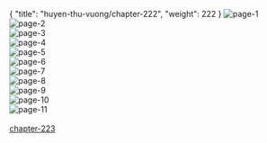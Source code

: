 { "title": "huyen-thu-vuong/chapter-222", "weight": 222 }
<img src="huyen-thu-vuong_0222_01-3e0660a46689f39cfc93a3c1f68a1945.webp" alt="page-1" origin="http://1.bp.blogspot.com/-kwIxdEGKwNI/W1BQaaZ6E7I/AAAAAAAAHbY/am6h7hNCTcwJaCWhE6q7z-RdWLr46uc8wCLcBGAs/s1600/1.jpg?imgmax=0"><br/>
<img src="huyen-thu-vuong_0222_02-e2d09b3e3b8b141627aadb6cd4cb02c6.webp" alt="page-2" origin="http://1.bp.blogspot.com/-3cCgGISRZ0A/W1BQav60xbI/AAAAAAAAHbc/xlxn6M_6Y6QLPdZMw6HXLw1wDmcYX8U5QCLcBGAs/s1600/2.jpg?imgmax=0"><br/>
<img src="huyen-thu-vuong_0222_03-09919a34a07b971f08e38b88d404dc85.webp" alt="page-3" origin="http://1.bp.blogspot.com/-ywnGR1u3-Nw/W1BQbFRiiMI/AAAAAAAAHbk/Y1whbj_VlWIzDjBnwFpZCC8hnJp-MtORQCLcBGAs/s1600/3.jpg?imgmax=0"><br/>
<img src="huyen-thu-vuong_0222_04-9e1a4e8a718d472cc57110caf8c6ab16.webp" alt="page-4" origin="http://1.bp.blogspot.com/-Ul6u1u5PgBU/W1BQbrdvYQI/AAAAAAAAHbo/tespGJMYXnwxvF_PtZ8vrHxWrZaJrCtoACLcBGAs/s1600/4.jpg?imgmax=0"><br/>
<img src="huyen-thu-vuong_0222_05-8e27a8b490363f596b62d9be5804c573.webp" alt="page-5" origin="http://1.bp.blogspot.com/-3_8XF1YbnCg/W1BQcOcgp3I/AAAAAAAAHbs/bhOZzLDs71UdB7jtO38bOt4wI9rvheKcwCLcBGAs/s1600/5.jpg?imgmax=0"><br/>
<img src="huyen-thu-vuong_0222_06-3018ec63b318dbb1fe9e6b5f98903083.webp" alt="page-6" origin="http://1.bp.blogspot.com/-voFsDWQNC-c/W1BQcTQON3I/AAAAAAAAHbw/QojvrWagqUo3kH435ftFhK8_wJ_uHKZhwCLcBGAs/s1600/6.jpg?imgmax=0"><br/>
<img src="huyen-thu-vuong_0222_07-85ef40b54ec2c00ecd6808f0bcc8d579.webp" alt="page-7" origin="http://1.bp.blogspot.com/-RNMnHiiPI3E/W1BQcppQQII/AAAAAAAAHb0/gxE58p5paG8vaSUg_nS7Mu4kieDC7jUIACLcBGAs/s1600/7.jpg?imgmax=0"><br/>
<img src="huyen-thu-vuong_0222_08-a1ce46fc86042edda8377f61c7304267.webp" alt="page-8" origin="http://1.bp.blogspot.com/-AEdn0c4HgZQ/W1BQcpCVOXI/AAAAAAAAHb4/xqvX3LFqGcIW_zuoNiWc0uK-qCnyKWyZACLcBGAs/s1600/8.jpg?imgmax=0"><br/>
<img src="huyen-thu-vuong_0222_09-c5351934ac2c3cab919c5c0deda734e9.webp" alt="page-9" origin="http://1.bp.blogspot.com/-1Ir5SiKvGso/W1BQc3HM9XI/AAAAAAAAHb8/AWlNBoo9zY8nMYVwZ4hA7v-otg2CkooLQCLcBGAs/s1600/9.jpg?imgmax=0"><br/>
<img src="huyen-thu-vuong_0222_10-3fc92233adba903d981649e728522406.webp" alt="page-10" origin="http://1.bp.blogspot.com/--x0VOi1CJ3c/W1BQapJVr2I/AAAAAAAAHbg/Kl_DPS0eOqcoizgFJCavLlyCsPKC0ckBACLcBGAs/s1600/10.jpg?imgmax=0"><br/>
<img src="huyen-thu-vuong_0222_11-d102ce6db86a8573df6ee157afedad3c.webp" alt="page-11" origin="http://1.bp.blogspot.com/-i6keO0pT9iM/W1BQdNMna_I/AAAAAAAAHcA/8IdK_iWDDjEosXPUgF7nl319tVmEYArBgCLcBGAs/s1600/11.jpg?imgmax=0"><br/>
<br/><a class="nextchap" href="/huyen-thu-vuong/chapter-223">chapter-223</a>
